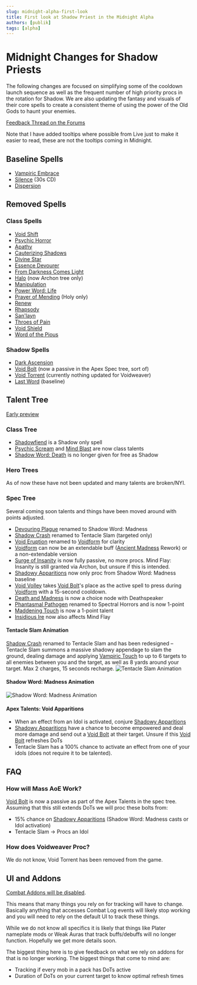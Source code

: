 ```yaml
---
slug: midnight-alpha-first-look
title: First look at Shadow Priest in the Midnight Alpha
authors: [publik]
tags: [alpha]
---
```


# Midnight Changes for Shadow Priests
The following changes are focused on simplifying some of the cooldown launch sequence as well as the frequent number of high priority procs in the rotation for Shadow. We are also updating the fantasy and visuals of their core spells to create a consistent theme of using the power of the Old Gods to haunt your enemies.

[Feedback Thread on the Forums](https://eu.forums.blizzard.com/en/wow/t/feedback-priests/590298)

Note that I have added tooltips where possible from Live just to make it easier to read, these are not the tooltips coming in Midnight.

## Baseline Spells
- [Vampiric Embrace](https://www.wowhead.com/spell=15286/vampiric-embrace)
- [Silence](https://www.wowhead.com/spell=15487/silence) (30s CD)
- [Dispersion](https://www.wowhead.com/spell=47585/dispersion)

## Removed Spells
### Class Spells
- [Void Shift](https://www.wowhead.com/spell=108968/void-shift)
- [Psychic Horror](https://www.wowhead.com/spell=64044/psychic-horror)
- [Apathy](https://www.wowhead.com/spell=390668/apathy)
- [Cauterizing Shadows](https://www.wowhead.com/spell=459990/cauterizing-shadows)
- [Divine Star](https://www.wowhead.com/spell=122121/divine-star)
- [Essence Devourer](https://www.wowhead.com/spell=415479/essence-devourer)
- [From Darkness Comes Light](https://www.wowhead.com/spell=390615/from-darkness-comes-light)
- [Halo](https://www.wowhead.com/spell=120644/halo) (now Archon tree only)
- [Manipulation](https://www.wowhead.com/spell=459985/manipulation)
- [Power Word: Life](https://www.wowhead.com/spell=373481/power-word-life)
- [Prayer of Mending](https://www.wowhead.com/spell=33076/prayer-of-mending) (Holy only)
- [Renew](https://www.wowhead.com/spell=139/renew)
- [Rhapsody](https://www.wowhead.com/spell=390622/rhapsody)
- [San'layn](https://www.wowhead.com/spell=199855/sanlayn)
- [Throes of Pain](https://www.wowhead.com/spell=377422/throes-of-pain)
- [Void Shield](https://www.wowhead.com/spell=280749/void-shield)
- [Word of the Pious](https://www.wowhead.com/spell=377438/words-of-the-pious)
  
### Shadow Spells
- [Dark Ascension](https://www.wowhead.com/spell=391109/dark-ascension)
- [Void Bolt](https://www.wowhead.com/spell=205448/void-bolt) (now a passive in the Apex Spec tree, sort of)
- [Void Torrent](https://www.wowhead.com/spell=263165/void-torrent) (currently nothing updated for Voidweaver)
- [Last Word](https://www.wowhead.com/spell=263716/last-word) (baseline)

## Talent Tree
[Early preview](https://www.wowhead.com/news/all-talents-tree-on-midnight-alpha-so-many-new-talents-378673#priest-shadow)

### Class Tree
- [Shadowfiend](https://www.wowhead.com/spell=34433/shadowfiend) is a Shadow only spell
- [Psychic Scream](https://www.wowhead.com/spell=8122/psychic-scream) and [Mind Blast](https://www.wowhead.com/spell=8092/mind-blast) are now class talents
- [Shadow Word: Death](https://www.wowhead.com/spell=32379/shadow-word-death) is no longer given for free as Shadow

### Hero Trees
As of now these have not been updated and many talents are broken/NYI.

### Spec Tree
Several coming soon talents and things have been moved around with points adjusted.

- [Devouring Plague](https://www.wowhead.com/spell=335467/devouring-plague) renamed to Shadow Word: Madness
- [Shadow Crash](https://www.wowhead.com/spell=205385/shadow-crash) renamed to Tentacle Slam (targeted only)
- [Void Eruption](https://www.wowhead.com/spell=228260/void-eruption) renamed to [Voidform](https://www.wowhead.com/spell=194249/voidform) for clarity
- [Voidform](https://www.wowhead.com/spell=194249/voidform) can now be an extendable buff ([Ancient Madness](https://www.wowhead.com/spell=341240/ancient-madness) Rework) or a non-extendable version
- [Surge of Insanity](https://www.wowhead.com/spell=391399/surge-of-insanity) is now fully passive, no more procs. Mind Flay: Insanity is still granted via Archon, but unsure if this is intended.
- [Shadowy Apparitions](https://www.wowhead.com/spell=341491/shadowy-apparitions) now only proc from Shadow Word: Madness baseline
- [Void Volley](https://www.wowhead.com/spell=1240401/void-volley) takes [Void Bolt](https://www.wowhead.com/spell=205448/void-bolt)'s place as the active spell to press during [Voidform](https://www.wowhead.com/spell=194249/voidform) with a 15-second cooldown.
- [Death and Madness](https://www.wowhead.com/spell=321291/death-and-madness) is now a choice node with Deathspeaker
- [Phantasmal Pathogen](https://www.wowhead.com/spell=407469/phantasmal-pathogen) renamed to Spectral Horrors and is now 1-point
- [Maddening Touch](https://www.wowhead.com/spell=391228/maddening-touch) is now a 1-point talent
- [Insidious Ire](https://www.wowhead.com/spell=373212/insidious-ire) now also affects Mind Flay

#### Tentacle Slam Animation
[Shadow Crash](https://www.wowhead.com/spell=205385/shadow-crash) renamed to Tentacle Slam and has been redesigned – Tentacle Slam summons a massive shadowy appendage to slam the ground, dealing damage and applying [Vampiric Touch](https://www.wowhead.com/spell=34914/vampiric-touch) to up to 6 targets to all enemies between you and the target, as well as 8 yards around your target. Max 2 charges, 15 seconds recharge.
![Tentacle Slam Animation](tentacle_slam.gif)

#### Shadow Word: Madness Animation
![Shadow Word: Madness Animation](shadow_word_madness.gif)

#### Apex Talents: Void Apparitions
- When an effect from an Idol is activated, conjure [Shadowy Apparitions](https://www.wowhead.com/spell=341263/shadowy-apparition)
- [Shadowy Apparitions](https://www.wowhead.com/spell=341263/shadowy-apparition) have a chance to become empowered and deal more damage and send out a [Void Bolt](https://www.wowhead.com/spell=205448/void-bolt) at their target. Unsure if this [Void Bolt](https://www.wowhead.com/spell=205448/void-bolt) refreshes DoTs
- Tentacle Slam has a 100% chance to activate an effect from one of your idols (does not require it to be talented).

## FAQ

### How will Mass AoE Work?
[Void Bolt](https://www.wowhead.com/spell=205448/void-bolt) is now a passive as part of the Apex Talents in the spec tree. Assuming that this still extends DoTs we will proc these bolts from:
- 15% chance on [Shadowy Apparitions](https://www.wowhead.com/spell=341263/shadowy-apparition) (Shadow Word: Madness casts or Idol activation)
- Tentacle Slam -> Procs an Idol

### How does Voidweaver Proc?
We do not know, Void Torrent has been removed from the game.

## UI and Addons
[Combat Addons will be disabled](https://www.wowhead.com/news/combat-addons-disabled-in-end-game-content-in-midnight-378679?utm_source=discord-webhook).

This means that many things you rely on for tracking will have to change. Basically anything that accesses Combat Log events will likely stop working and you will need to rely on the default UI to track these things.

While we do not know all specifics it is likely that things like Plater nameplate mods or Weak Auras that track buffs/debuffs will no longer function. Hopefully we get more details soon.

The biggest thing here is to give feedback on what we rely on addons for that is no longer working. The biggest things that come to mind are:
- Tracking if every mob in a pack has DoTs active
- Duration of DoTs on your current target to know optimal refresh times